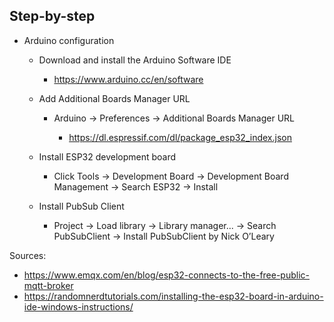 ## Step-by-step

- Arduino configuration

    - Download and install the Arduino Software IDE
    
        - https://www.arduino.cc/en/software
    
    - Add Additional Boards Manager URL
    
        - Arduino -> Preferences -> Additional Boards Manager URL
    
            - https://dl.espressif.com/dl/package_esp32_index.json

    - Install ESP32 development board
    
        - Click Tools -> Development Board -> Development Board Management -> Search ESP32 -> Install
    
    - Install PubSub Client
        - Project -> Load library -> Library manager... -> Search PubSubClient -> Install PubSubClient by Nick O’Leary


Sources:
- https://www.emqx.com/en/blog/esp32-connects-to-the-free-public-mqtt-broker
- https://randomnerdtutorials.com/installing-the-esp32-board-in-arduino-ide-windows-instructions/